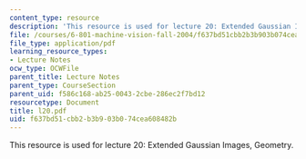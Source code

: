 ```yaml
---
content_type: resource
description: 'This resource is used for lecture 20: Extended Gaussian Images, Geometry.'
file: /courses/6-801-machine-vision-fall-2004/f637bd51cbb2b3b903b074cea608482b_l20.pdf
file_type: application/pdf
learning_resource_types:
- Lecture Notes
ocw_type: OCWFile
parent_title: Lecture Notes
parent_type: CourseSection
parent_uid: f586c168-ab25-0043-2cbe-286ec2f7bd12
resourcetype: Document
title: l20.pdf
uid: f637bd51-cbb2-b3b9-03b0-74cea608482b
---
```

This resource is used for lecture 20: Extended Gaussian Images, Geometry.

